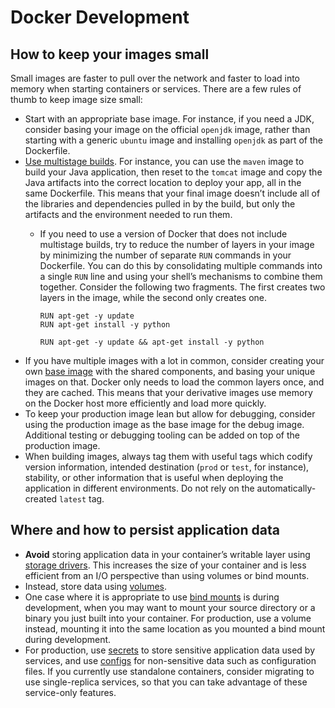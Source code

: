 # Docker Development

## How to keep your images small

Small images are faster to pull over the network and faster to load into memory when starting containers or services. There are a few rules of thumb to keep image size small:

* Start with an appropriate base image. For instance, if you need a JDK, consider basing your image on the official `openjdk` image, rather than starting with a generic `ubuntu` image and installing `openjdk` as part of the Dockerfile.
* [Use multistage builds](https://docs.docker.com/build/building/multi-stage/). For instance, you can use the `maven` image to build your Java application, then reset to the `tomcat` image and copy the Java artifacts into the correct location to deploy your app, all in the same Dockerfile. This means that your final image doesn’t include all of the libraries and dependencies pulled in by the build, but only the artifacts and the environment needed to run them.
  *   If you need to use a version of Docker that does not include multistage builds, try to reduce the number of layers in your image by minimizing the number of separate `RUN` commands in your Dockerfile. You can do this by consolidating multiple commands into a single `RUN` line and using your shell’s mechanisms to combine them together. Consider the following two fragments. The first creates two layers in the image, while the second only creates one.

      ```
      RUN apt-get -y update
      RUN apt-get install -y python
      ```

      ```
      RUN apt-get -y update && apt-get install -y python
      ```
* If you have multiple images with a lot in common, consider creating your own [base image](https://docs.docker.com/develop/develop-images/baseimages/) with the shared components, and basing your unique images on that. Docker only needs to load the common layers once, and they are cached. This means that your derivative images use memory on the Docker host more efficiently and load more quickly.
* To keep your production image lean but allow for debugging, consider using the production image as the base image for the debug image. Additional testing or debugging tooling can be added on top of the production image.
* When building images, always tag them with useful tags which codify version information, intended destination (`prod` or `test`, for instance), stability, or other information that is useful when deploying the application in different environments. Do not rely on the automatically-created `latest` tag.

## Where and how to persist application data

* **Avoid** storing application data in your container’s writable layer using [storage drivers](https://docs.docker.com/storage/storagedriver/select-storage-driver/). This increases the size of your container and is less efficient from an I/O perspective than using volumes or bind mounts.
* Instead, store data using [volumes](https://docs.docker.com/storage/volumes/).
* One case where it is appropriate to use [bind mounts](https://docs.docker.com/storage/bind-mounts/) is during development, when you may want to mount your source directory or a binary you just built into your container. For production, use a volume instead, mounting it into the same location as you mounted a bind mount during development.
* For production, use [secrets](https://docs.docker.com/engine/swarm/secrets/) to store sensitive application data used by services, and use [configs](https://docs.docker.com/engine/swarm/configs/) for non-sensitive data such as configuration files. If you currently use standalone containers, consider migrating to use single-replica services, so that you can take advantage of these service-only features.
